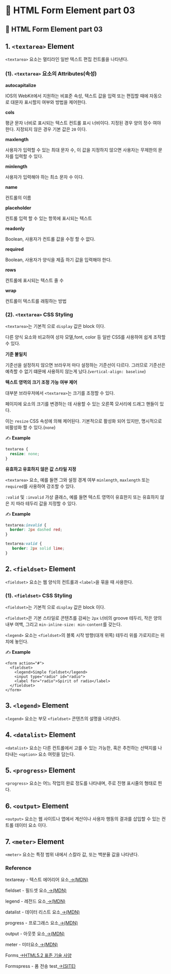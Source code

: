 # 📄 HTML Form Element part 03

## 📄 HTML Form Element part 03

## 1. `<textarea>` Element

`<textarea>` 요소는 멀티라인 일반 텍스트 편집 컨트롤을 나타낸다.

### \(1\). `<textarea>` 요소의 Attributes\(속성\)

**autocapitalize**

IOS의 WebKit에서 지원하는 비표준 속성, 텍스트 값을 입력 또는 편집할 때에 자동으로 대문자 표시할지 여부와 방법을 제어한다.

**cols**

평균 문자 너비로 표시되는 텍스트 컨트롤 표시 너비이다. 지정된 경우 양의 정수 여야 한다. 지정되지 않은 경우 기본 값은 `20` 이다.

**maxlength**

사용자가 입력할 수 있는 최대 문자 수, 이 값을 지정하지 않으면 사용자는 무제한의 문자를 입력할 수 있다.

**minlength**

사용자가 입력해야 하는 최소 문자 수 이다.

**name**

컨트롤의 이름

**placeholder**

컨트롤 입력 할 수 있는 항목에 표시되는 텍스트

**readonly**

Boolean, 사용자가 컨트롤 값을 수정 할 수 없다.

**required**

Boolean, 사용자가 양식을 제출 하기 값을 입력해야 한다.

**rows**

컨트롤에 표시되는 텍스트 줄 수

**wrap**

컨트롤이 텍스트를 래핑하는 방법

### \(2\). `<textarea>` CSS Styling

`<textarea>`는 기본적 으로 `display` 값은 block 이다.

다른 양식 요소와 비교하여 상자 모델,font, color 등 일반 CSS를 사용하여 쉽게 조작할 수 있다.

**기준 불일치**

기준선을 설정하지 않으면 브라우저 마다 설정하는 기준선이 다르다. 그러므로 기준선은 예측할 수 없기 떄문에 사용하지 않는게 났다.\(`vertical-align: baseline`\)

**텍스트 영역의 크기 조정 가능 여부 제어**

대부분 브라우저에서 `<textarea>`는 크기를 조정할 수 있다.

페이지에 요소의 크기를 변경하는 데 사용할 수 있는 오른쪽 모서리에 드래그 핸들이 있다.

이는 `resize` CSS 속성에 의해 제어된다. 기본적으로 활성화 되어 있지만, 명시적으로 비활성화 할 수 있다.\(`none`\)

✍ **Example**

```css
textarea {
  resize: none;
}
```

**유효하고 유효하지 않은 값 스타일 지정**

`<textarea>` 요소, 예를 들면 그와 설정 경계 여부 `minlength`, `maxlength` 또는 `required`를 사용하여 강조할 수 있다.

`:valid` 및 `:invalid` 가상 클래스, 예를 들면 텍스트 영역이 유효한지 또는 유효하지 않은 지 따라 테두리 값을 지정할 수 있다.

✍ **Example**

```css
textarea:invalid {
  border: 2px dashed red;
}

textarea:valid {
   border: 2px solid lime;
}
```

## 2. `<fieldset>` Element

`<fieldset>` 요소는 웹 양식의 컨트롤과 `<label>`을 묶을 때 사용한다.

### \(1\). `<fieldset>` CSS Styling

`<fieldset>`는 기본적 으로 `display` 값은 block 이다.

`<fieldset>`은 기본 스타일로 콘텐츠를 감싸는 `2px` 너비의 groove 테두리, 작은 양의 내부 여백, 그리고 `min-inline-size: min-content`를 갖는다.

`<legend>` 요소는 `<fieldset>`의 블록 시작 방향\(대개 위쪽\) 테두리 위를 가로지르는 위치에 놓인다.

✍ **Example**

```markup
<form action="#">
  <fieldset>
    <legend>Simple fieldset</legend>
    <input type="radio" id="radio">
    <label for="radio">Spirit of radio</label>
  </fieldset>
</form>
```

## 3. `<legend>` Element

`<legend>` 요소는 부모 `<fieldset>` 콘텐츠의 설명을 나타낸다.

## 4. `<datalist>` Element

`<datalist>` 요소는 다른 컨트롤에서 고를 수 있는 가능한, 혹은 추천하는 선택지를 나타내는 `<option>` 요소 여럿을 담는다.

## 5. `<progress>` Element

`<progress>` 요소는 어느 작업의 완료 정도를 나타내며, 주로 진행 표시줄의 형태로 띈다.

## 6. `<output>` Element

`<output>` 요소는 웹 사이트나 앱에서 계산이나 사용자 행동의 결과를 삽입할 수 있는 컨트롤 데이터 요소 이다.

## 7. `<meter>` Element

`<meter>` 요소는 특정 범위 내에서 스칼라 값, 또는 백분율 값을 나타낸다.



### Reference  <a id="reference"></a>

textareay - 텍스트 에어리어 요소[ →\(MDN\)](https://developer.mozilla.org/ko/docs/Web/HTML/Element/textarea)

fieldset - 필드셋 요소[ →\(MDN\)](https://developer.mozilla.org/ko/docs/Web/HTML/Element/fieldset)

legend - 레전드 요소[ →\(MDN\)](https://developer.mozilla.org/ko/docs/Web/HTML/Element/legend)

datalist - 데이터 리스트 요소[ →\(MDN\)](https://developer.mozilla.org/ko/docs/Web/HTML/Element/datalist)

progress - 프로그래스 요소[ →\(MDN\)](https://developer.mozilla.org/ko/docs/Web/HTML/Element/progress)

output - 아웃풋 요소[ →\(MDN\)](https://developer.mozilla.org/ko/docs/Web/HTML/Element/output)

meter - 미터요소[ →\(MDN\)](https://developer.mozilla.org/ko/docs/Web/HTML/Element/meter)

Forms[ →HTML5.2 표준 기술 사양](https://html.spec.whatwg.org/multipage/forms.html#sec-forms)

Formspress - 폼 전송 test[ →\(SITE\)﻿](https://formspree.io/)

